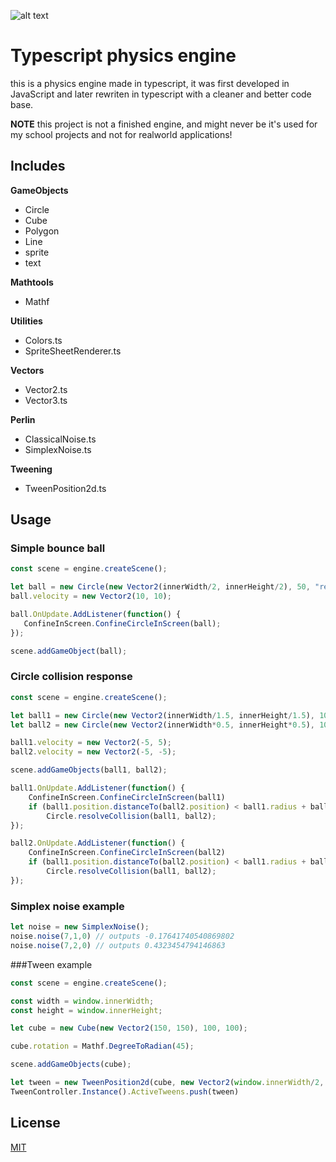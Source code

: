 ![alt text](https://img.shields.io/static/v1?label=TypeScript&message=PhysicsEngine&color=red)
# Typescript physics engine

this is a physics engine made in typescript, it was first developed in JavaScript and later rewriten in typescript with a cleaner and better code base. 

**NOTE** this project is not a finished engine, and might never be it's used for my school projects and not for realworld applications!

## Includes
**GameObjects**
- Circle
- Cube
- Polygon
- Line
- sprite
- text

**Mathtools**
- Mathf

**Utilities**
- Colors.ts
- SpriteSheetRenderer.ts

**Vectors**
- Vector2.ts
- Vector3.ts

**Perlin**
- ClassicalNoise.ts
- SimplexNoise.ts

**Tweening**
- TweenPosition2d.ts

## Usage

### Simple bounce ball
```js
const scene = engine.createScene();

let ball = new Circle(new Vector2(innerWidth/2, innerHeight/2), 50, "red", false)
ball.velocity = new Vector2(10, 10);

ball.OnUpdate.AddListener(function() {
   ConfineInScreen.ConfineCircleInScreen(ball); 
});

scene.addGameObject(ball);
```

### Circle collision response

```js
const scene = engine.createScene();

let ball1 = new Circle(new Vector2(innerWidth/1.5, innerHeight/1.5), 100, "red", false)
let ball2 = new Circle(new Vector2(innerWidth*0.5, innerHeight*0.5), 100, "red", false)

ball1.velocity = new Vector2(-5, 5);
ball2.velocity = new Vector2(-5, -5);

scene.addGameObjects(ball1, ball2);

ball1.OnUpdate.AddListener(function() {
    ConfineInScreen.ConfineCircleInScreen(ball1)
    if (ball1.position.distanceTo(ball2.position) < ball1.radius + ball2.radius)
        Circle.resolveCollision(ball1, ball2);
});

ball2.OnUpdate.AddListener(function() {
    ConfineInScreen.ConfineCircleInScreen(ball2)
    if (ball1.position.distanceTo(ball2.position) < ball1.radius + ball2.radius)
        Circle.resolveCollision(ball1, ball2);
});
```

### Simplex noise example
```js
let noise = new SimplexNoise();
noise.noise(7,1,0) // outputs -0.17641740540869802
noise.noise(7,2,0) // outputs 0.4323454794146863
```


###Tween example
```js
const scene = engine.createScene();

const width = window.innerWidth;
const height = window.innerHeight;

let cube = new Cube(new Vector2(150, 150), 100, 100);

cube.rotation = Mathf.DegreeToRadian(45);

scene.addGameObjects(cube);

let tween = new TweenPosition2d(cube, new Vector2(window.innerWidth/2, 150), 0.001, EasingMethode.EaseInBounce)
TweenController.Instance().ActiveTweens.push(tween)
```

## License
[MIT](https://choosealicense.com/licenses/mit/)
